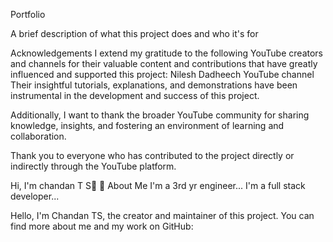 Portfolio

A brief description of what this project does and who it's for

Acknowledgements
I extend my gratitude to the following YouTube creators and channels for their valuable content and contributions that have greatly influenced and supported this project:
Nilesh Dadheech YouTube channel
Their insightful tutorials, explanations, and demonstrations have been instrumental in the development and success of this project.

Additionally, I want to thank the broader YouTube community for sharing knowledge, insights, and fostering an environment of learning and collaboration.

Thank you to everyone who has contributed to the project directly or indirectly through the YouTube platform.

Hi, I'm chandan T S👋
🚀 About Me
I'm a 3rd yr engineer... I'm a full stack developer...

Hello, I'm Chandan TS, the creator and maintainer of this project. You can find more about me and my work on GitHub:

